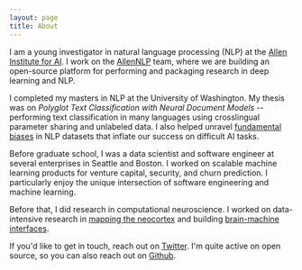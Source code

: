 ```yaml
---
layout: page
title: About
---
```




I am a young investigator in natural language processing (NLP) at the [Allen Institute for AI](http://allenai.org). I work on the [AllenNLP](http://allennlp.org) team, where we are building an open-source platform for performing and packaging research in deep learning and NLP.

I completed my masters in NLP at the University of Washington. My thesis was on *Polyglot Text Classification with Neural Document Models* -- performing text classification in many languages using crosslingual parameter sharing and unlabeled data. I also helped unravel [fundamental biases](https://arxiv.org/abs/1803.02324) in NLP datasets that inflate our success on difficult AI tasks.

Before graduate school, I was a data scientist and software engineer at several enterprises in Seattle and Boston. I worked on scalable machine learning products for venture capital, security, and churn prediction. I particularly enjoy the unique intersection of software engineering and machine learning.

Before that, I did research in computational neuroscience. I worked on data-intensive research in [mapping the neocortex](https://journals.plos.org/ploscompbiol/article?id=10.1371/journal.pcbi.1003710) and building [brain-machine interfaces](https://www.physiology.org/doi/pdf/10.1152/jn.00982.2016).

If you'd like to get in touch, reach out on [Twitter](http://twitter.com/ssgrn). I'm quite active on open source, so you can also reach out on [Github](http://github.com/kernelmachine).